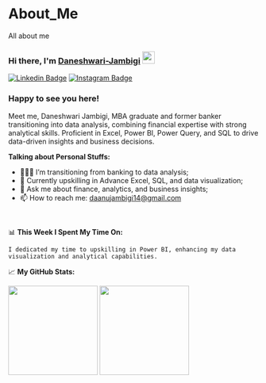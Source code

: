 # About_Me
All about me

### Hi there, I'm <a href="https://github.com/Daneshwari-Jambigi" target="_blank">Daneshwari-Jambigi</a> <img src="https://media.giphy.com/media/hvRJCLFzcasrR4ia7z/giphy.gif" width="25px">

[![Linkedin Badge](https://img.shields.io/badge/-LinkedIn-0e76a8?style=flat-square&logo=Linkedin&logoColor=white)](https://www.linkedin.com/in/daneshwari-jambigi/)
[![Instagram Badge](https://img.shields.io/badge/-Instagram-e4405f?style=flat-square&logo=Instagram&logoColor=white)](https://www.instagram.com/daanu._.jambigi/)



### Happy to see you here! &nbsp; 

Meet me, Daneshwari Jambigi, MBA graduate and former banker transitioning into data analysis, combining financial expertise with strong analytical skills. Proficient in Excel, Power BI, Power Query, and SQL to drive data-driven insights and business decisions.

**Talking about Personal Stuffs:**

- 👨🏻‍💻 I’m transitioning from banking to data analysis;
- 🚀 Currently upskilling in Advance Excel, SQL, and data visualization;
- 💬 Ask me about finance, analytics, and business insights;
- 📫 How to reach me: daanujambigi14@gmail.com

</br>

📊 **This Week I Spent My Time On:**
<!--START_SECTION:waka-->
```text
I dedicated my time to upskilling in Power BI, enhancing my data visualization and analytical capabilities.
```
<!--END_SECTION:waka-->


📈 **My GitHub Stats:**

<p>
  <img height="180em" src="https://github-readme-stats.vercel.app/api?username=SkillCourse&show_icons=true&hide_border=true&&count_private=true&include_all_commits=true" />
  <img height="180em" src="https://github-readme-stats.vercel.app/api/top-langs/?username=SkillCourse&exclude_repo=KNN-Image-Classification&show_icons=true&hide_border=true&layout=compact&langs_count=8"/>
</p>


